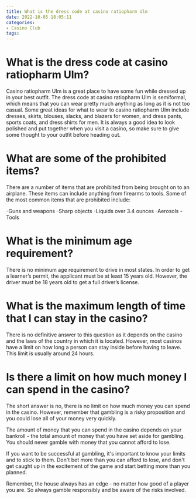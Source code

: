 ```yaml
---
title: What is the dress code at casino ratiopharm Ulm
date: 2022-10-05 18:05:11
categories:
- Casino Club
tags:
---
```



#  What is the dress code at casino ratiopharm Ulm?

Casino ratiopharm Ulm is a great place to have some fun while dressed up in your best outfit. The dress code at casino ratiopharm Ulm is semiformal, which means that you can wear pretty much anything as long as it is not too casual. Some great ideas for what to wear to casino ratiopharm Ulm include dresses, skirts, blouses, slacks, and blazers for women, and dress pants, sports coats, and dress shirts for men. It is always a good idea to look polished and put together when you visit a casino, so make sure to give some thought to your outfit before heading out.

#  What are some of the prohibited items?

There are a number of items that are prohibited from being brought on to an airplane. These items can include anything from firearms to tools. Some of the most common items that are prohibited include:

-Guns and weapons
-Sharp objects
-Liquids over 3.4 ounces
-Aerosols
-Tools

#  What is the minimum age requirement?

There is no minimum age requirement to drive in most states. In order to get a learner’s permit, the applicant must be at least 15 years old. However, the driver must be 18 years old to get a full driver’s license.

#  What is the maximum length of time that I can stay in the casino?

There is no definitive answer to this question as it depends on the casino and the laws of the country in which it is located. However, most casinos have a limit on how long a person can stay inside before having to leave. This limit is usually around 24 hours.

#  Is there a limit on how much money I can spend in the casino?

The short answer is no, there is no limit on how much money you can spend in the casino. However, remember that gambling is a risky proposition and you could lose all of your money very quickly.

The amount of money that you can spend in the casino depends on your bankroll - the total amount of money that you have set aside for gambling. You should never gamble with money that you cannot afford to lose.

If you want to be successful at gambling, it's important to know your limits and to stick to them. Don't bet more than you can afford to lose, and don't get caught up in the excitement of the game and start betting more than you planned.

Remember, the house always has an edge - no matter how good of a player you are. So always gamble responsibly and be aware of the risks involved.